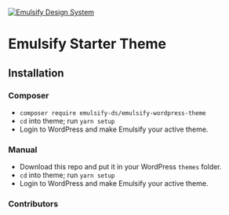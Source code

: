 [![Emulsify Design System](https://user-images.githubusercontent.com/409903/170579210-327abcdd-2c98-4922-87bb-36446a4cc013.svg)](https://www.emulsify.info/)

# Emulsify Starter Theme

## Installation

### Composer
- `composer require emulsify-ds/emulsify-wordpress-theme`
- `cd` into theme; run `yarn setup`
- Login to WordPress and make Emulsify your active theme.

### Manual
- Download this repo and put it in your WordPress `themes` folder.
- `cd` into theme; run `yarn setup`
- Login to WordPress and make Emulsify your active theme.

### Contributors
